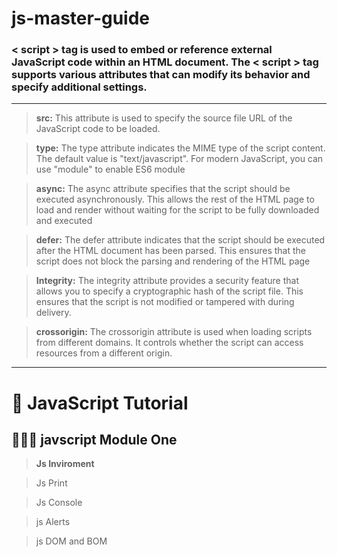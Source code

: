 # js-master-guide

### < script > tag is used to embed or reference external JavaScript code within an HTML document. The < script > tag supports various attributes that can modify its behavior and specify additional settings.

<hr>

> **src:** This attribute is used to specify the source file URL of the JavaScript code to be loaded.

> **type:** The type attribute indicates the MIME type of the script content. The default value is "text/javascript". For modern JavaScript, you can use "module" to enable ES6 module

> **async:** The async attribute specifies that the script should be executed asynchronously. This allows the rest of the HTML page to load and render without waiting for the script to be fully downloaded and executed

> **defer:** The defer attribute indicates that the script should be executed after the HTML document has been parsed. This ensures that the script does not block the parsing and rendering of the HTML page

> **Integrity:** The integrity attribute provides a security feature that allows you to specify a cryptographic hash of the script file. This ensures that the script is not modified or tampered with during delivery.

>  **crossorigin:** The crossorigin attribute is used when loading scripts from different domains. It controls whether the script can access resources from a different origin.

<hr>

# 🦝 JavaScript Tutorial

## 🧑🏼‍🎓 javscript Module One

> **Js Inviroment**

> Js Print

> Js Console

> js Alerts

> js DOM and BOM

